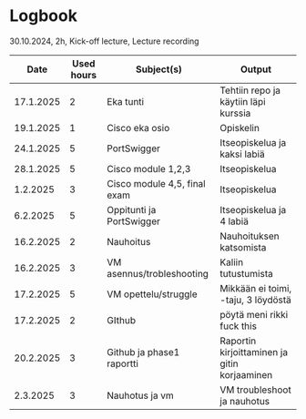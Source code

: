 # Logbook

30.10.2024, 2h, Kick-off lecture, Lecture recording  

| Date       | Used hours | Subject(s)                    | Output                          |
|-----------|------------|-------------------------------|---------------------------------|
| 17.1.2025 | 2          | Eka tunti                     | Tehtiin repo ja käytiin läpi kurssia |
| 19.1.2025 | 1          | Cisco eka osio                | Opiskelin                      |
| 24.1.2025 | 5          | PortSwigger                   | Itseopiskelua ja kaksi labiä   |
| 28.1.2025 | 5          | Cisco module 1,2,3            | Itseopiskelua                   |
| 1.2.2025  | 3          | Cisco module 4,5, final exam  | Itseopiskelua                   |
| 6.2.2025  | 5          | Oppitunti ja PortSwigger      | Itseopiskelua ja 4 labiä       |
| 16.2.2025 | 2          | Nauhoitus                     | Nauhoituksen katsomista        |
| 16.2.2025 | 3          | VM asennus/trobleshooting     | Kaliin tutustumista            |
| 17.2.2025 | 5          | VM opettelu/struggle          | Mikkään ei toimi, -taju, 3 löydöstä |
| 17.2.2025 | 2          | GIthub                        | pöytä meni rikki fuck this |
| 20.2.2025 | 3          | Github ja phase1 raportti     | Raportin kirjoittaminen ja gitin korjaaminen |
| 2.3.2025  | 3          | Nauhotus ja vm                | VM troubleshoot ja nauhotus |
